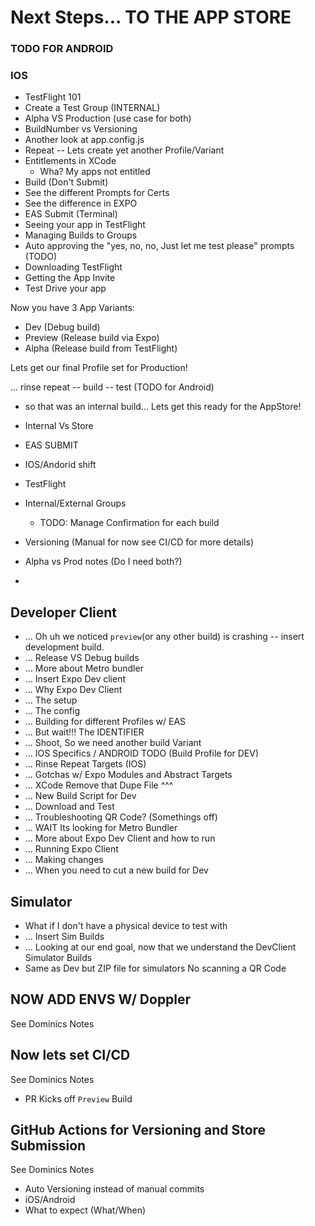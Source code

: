 # Next Steps... TO THE APP STORE

### TODO FOR ANDROID

### IOS

- TestFlight 101
- Create a Test Group (INTERNAL)
- Alpha VS Production (use case for both)
- BuildNumber vs Versioning
- Another look at app.config.js
- Repeat -- Lets create yet another Profile/Variant
- Entitlements in XCode
  - Wha? My apps not entitled
- Build (Don't Submit)
- See the different Prompts for Certs
- See the difference in EXPO
- EAS Submit (Terminal)
- Seeing your app in TestFlight
- Managing Builds to Groups
- Auto approving the "yes, no, no, Just let me test please" prompts (TODO)
- Downloading TestFlight
- Getting the App Invite
- Test Drive your app

Now you have 3 App Variants:

- Dev (Debug build)
- Preview (Release build via Expo)
- Alpha (Release build from TestFlight)

Lets get our final Profile set for Production!

... rinse repeat -- build -- test (TODO for Android)

- so that was an internal build... Lets get this ready for the AppStore!
- Internal Vs Store
- EAS SUBMIT
- IOS/Andorid shift
- TestFlight
- Internal/External Groups
  - TODO: Manage Confirmation for each build
- Versioning (Manual for now see CI/CD for more details)
- Alpha vs Prod notes (Do I need both?)

-

## Developer Client

- ... Oh uh we noticed `preview`(or any other build) is crashing -- insert development build.
- ... Release VS Debug builds
- ... More about Metro bundler
- ... Insert Expo Dev client
- ... Why Expo Dev Client
- ... The setup
- ... The config
- ... Building for different Profiles w/ EAS
- ... But wait!!! The IDENTIFIER
- ... Shoot, So we need another build Variant
- ... IOS Specifics / ANDROID TODO (Build Profile for DEV)
- ... Rinse Repeat Targets (IOS)
- ... Gotchas w/ Expo Modules and Abstract Targets
- ... XCode Remove that Dupe File ^^^
- ... New Build Script for Dev
- ... Download and Test
- ... Troubleshooting QR Code? (Somethings off)
- ... WAIT Its looking for Metro Bundler
- ... More about Expo Dev Client and how to run
- ... Running Expo Client
- ... Making changes
- ... When you need to cut a new build for Dev

## Simulator

- What if I don't have a physical device to test with
- ...  Insert Sim Builds
- ... Looking at our end goal, now that we understand the DevClient
Simulator Builds
- Same as Dev but ZIP file for simulators
No scanning a QR Code

## NOW ADD ENVS W/ Doppler

See Dominics Notes

## Now lets set CI/CD

See Dominics Notes

- PR Kicks off `Preview` Build

## GitHub Actions for Versioning and Store Submission

See Dominics Notes

- Auto Versioning instead of manual commits
- iOS/Android
- What to expect (What/When)
